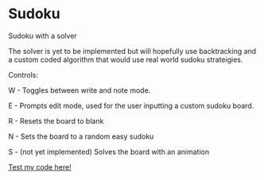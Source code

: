 # Sudoku
Sudoku with a solver

The solver is yet to be implemented but will hopefully use backtracking and a custom coded algorithm that would use real world sudoku strateigies.

Controls:

W - Toggles between write and note mode.

E - Prompts edit mode, used for the user inputting a custom sudoku board.

R - Resets the board to blank

N - Sets the board to a random easy sudoku

S - (not yet implemented) Solves the board with an animation

[Test my code here!](https://madeyouloook.github.io/Sudoku/)
